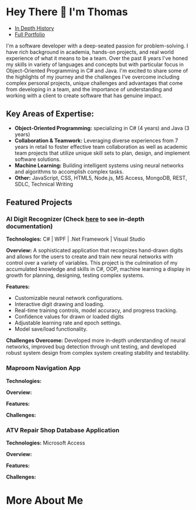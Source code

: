 # Hey There 👋 I'm Thomas
- [In Depth History](#more_about_me)
- [Full Portfolio](https://github.com/MyutVoilim/Projects-Portfolio.git)

I'm a software developer with a deep-seated passion for problem-solving. I have rich background in academia, hands-on projects, and real world experience of what it means to be a team. Over the past 8 years I've honed my skills in variety of languages and concepts but with particular focus in Object-Oriented Programming in C# and Java. I'm excited to share some of the highlights of my journey and the challenges I’ve overcome including complex personal projects, unique challenges and advantages that come from developing in a team, and the importance of understanding and working with a client to create software that has genuine impact.

## Key Areas of Expertise:
- <b>Object-Oriented Programming:</b> specializing in C# (4 years) and Java (3 years)
- <b>Collaboration & Teamwork:</b> Leveraging diverse experiences from 7 years in retail to foster effective team collaboration as well as academic team projects that utilize unique skill sets to plan, design, and implement software solutions.
- <b>Machine Learning:</b> Building intelligent systems using neural networks and algorithms to accomplish complex tasks.
- <b>Other:</b> JavaScript, CSS, HTML5, Node.js, MS Access, MongoDB, REST, SDLC, Technical Writing
  
## Featured Projects
### AI Digit Recognizer (Check [here](https://github.com/MyutVoilim/AI-Digit-Recognition.git) to see in-depth documentation)
<b>Technologies:</b> C# | WPF | .Net Framework | Visual Studio

<b>Overview:</b> A sophisticated application that recognizes hand-drawn digits and allows for the users to create and train new neural networks with control over a variety of variables. This project is the culmination of my accumulated knowledge and skills in C#, OOP, machine learning a display in growth for planning, designing, testing complex systems.
  
<b>Features:</b>
- Customizable neural network configurations.
- Interactive digit drawing and loading.
- Real-time training controls, model accuracy, and progress tracking.
- Confidence values for drawn or loaded digits
- Adjustable learning rate and epoch settings.
- Model save/load functionality.
  
<b>Challenges Overcome:</b> Developed more in-depth understanding of neural networks, improved bug detection through unit testing, and developed robust system design from complex system creating  stability and testability.

### Maproom Navigation App
<b>Technologies:</b>

<b>Overview:</b>

<b>Features:</b>

<b>Challenges:</b>

### ATV Repair Shop Database Application
<b>Technologies:</b> Microsoft Access

<b>Overview:</b> 

<b>Features:</b>

<b>Challenges:</b>

# More About Me
